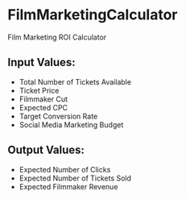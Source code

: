 # FilmMarketingCalculator
Film Marketing ROI Calculator

## Input Values:
- Total Number of Tickets Available
- Ticket Price
- Filmmaker Cut
- Expected CPC
- Target Conversion Rate
- Social Media Marketing Budget

## Output Values:
- Expected Number of Clicks
- Expected Number of Tickets Sold
- Expected Filmmaker Revenue



